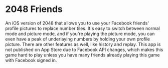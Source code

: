 # 2048 Friends
An iOS version of 2048 that allows you to use your Facebook friends' profile pictures to replace number tiles. It's easy to switch between normal mode and picture mode, and if you're playing the picture mode, you can even have a peak of underlaying numbers by holding your own profile picture. There are other features as well, like history and replay.
This app is not published on App Store due to Facebook API changes, which makes this game hard to play unless you have many friends already playing this game with Facebook signed in.